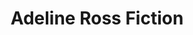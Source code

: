 ---
title: "Adeline Ross Fiction"
layout: category-item
permalink: /category/oc/adeline/fiction/
category: adeline
---